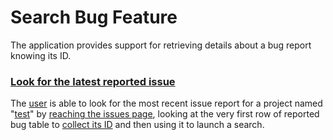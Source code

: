 # Search Bug Feature

The application provides support for retrieving details about a bug report knowing its ID.

### [Look for the latest reported issue](- "Look for the latest reported issue")

The [user](- "authenticateDefaultUser()") is able to look for the most recent issue report for a project named 
"[test](- "?=getCurrentProjectName()")" by [reaching the issues page](- "theUserReachesTheIssuesPage()"), looking at 
the very first row of reported bug table to [collect its ID](- "picksTheMostRecentBug()") and then using it to launch a 
search.